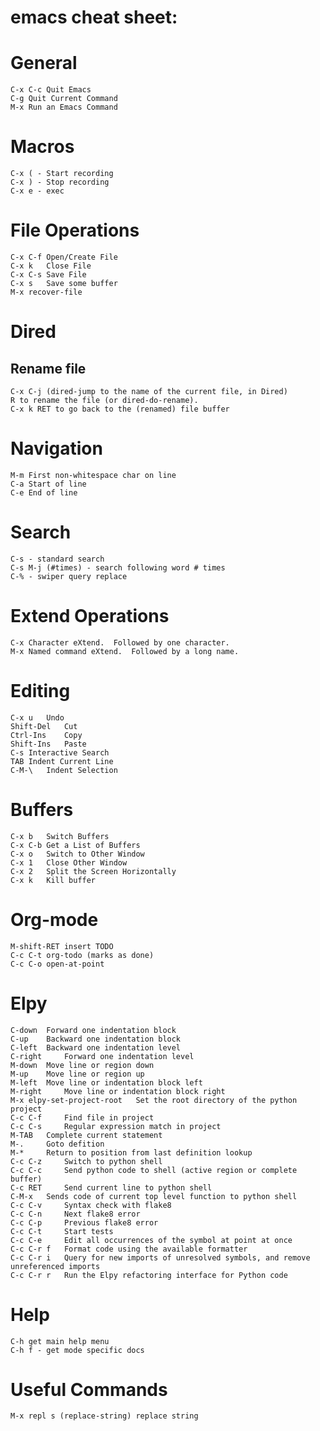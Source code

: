 # emacs cheat sheet:

# General

    C-x C-c	Quit Emacs
    C-g	Quit Current Command
    M-x	Run an Emacs Command

# Macros

    C-x ( - Start recording
    C-x ) - Stop recording
    C-x e - exec

# File Operations
    
    C-x C-f	Open/Create File
    C-x k	Close File
    C-x C-s	Save File
    C-x s	Save some buffer
    M-x recover-file

# Dired

## Rename file

    C-x C-j (dired-jump to the name of the current file, in Dired)
    R to rename the file (or dired-do-rename).
    C-x k RET to go back to the (renamed) file buffer

# Navigation

    M-m First non-whitespace char on line
    C-a Start of line
    C-e End of line

# Search

    C-s - standard search
    C-s M-j (#times) - search following word # times 
    C-% - swiper query replace

# Extend Operations
    
    C-x	Character eXtend.  Followed by one character.
    M-x	Named command eXtend.  Followed by a long name.

# Editing

    C-x u	Undo
    Shift-Del	Cut
    Ctrl-Ins	Copy
    Shift-Ins	Paste
    C-s	Interactive Search
    TAB	Indent Current Line
    C-M-\	Indent Selection

# Buffers

    C-x b	Switch Buffers
    C-x C-b	Get a List of Buffers
    C-x o	Switch to Other Window
    C-x 1	Close Other Window
    C-x 2	Split the Screen Horizontally
    C-x k 	Kill buffer

# Org-mode

    M-shift-RET insert TODO
    C-c C-t org-todo (marks as done)
    C-c C-o open-at-point

# Elpy

    C-down 	Forward one indentation block
    C-up 	Backward one indentation block
    C-left 	Backward one indentation level
    C-right 	Forward one indentation level
    M-down 	Move line or region down
    M-up 	Move line or region up
    M-left 	Move line or indentation block left
    M-right 	Move line or indentation block right
    M-x elpy-set-project-root 	Set the root directory of the python project
    C-c C-f 	Find file in project
    C-c C-s 	Regular expression match in project
    M-TAB 	Complete current statement
    M-. 	Goto defition
    M-* 	Return to position from last definition lookup
    C-c C-z 	Switch to python shell
    C-c C-c 	Send python code to shell (active region or complete buffer)
    C-c RET 	Send current line to python shell
    C-M-x 	Sends code of current top level function to python shell
    C-c C-v 	Syntax check with flake8
    C-c C-n 	Next flake8 error
    C-c C-p 	Previous flake8 error
    C-c C-t 	Start tests
    C-c C-e 	Edit all occurrences of the symbol at point at once
    C-c C-r f 	Format code using the available formatter
    C-c C-r i 	Query for new imports of unresolved symbols, and remove unreferenced imports
    C-c C-r r 	Run the Elpy refactoring interface for Python code

# Help

    C-h get main help menu
    C-h f - get mode specific docs
    
# Useful Commands

    M-x repl s (replace-string)	replace string

